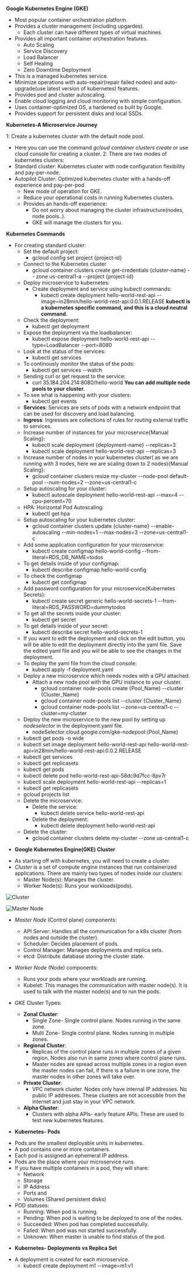 **Google Kubernetes Engine (GKE)**

- Most popular container orchestration platform.
- Provides a cluster management (including upgardes).
  - Each cluster can have different types of virtual machines.
- Provides all important container orchestration features.
  - Auto Scaling
  - Service Discovery
  - Load Balancer
  - Self Healing
  - Zero Downtime Deployment
- This is a managed kubernetes service.
- Minimize operations with auto-repair(repair failed nodes) and auto-upgrade(use latest version of kubernetes) features.
- Provides pod and cluster autoscaling.
- Enable cloud logging and cloud monitoring with simple configuration.
- Uses container-optimized OS, a hardened os built by Google.
- Provides support for persistent disks and local SSDs.

**Kubernetes-A Microservice Journey**

1: Create a kubernetes cluster with the default node pool.
- Here you can use the command *gcloud container clusters create* or use cloud console for creating a cluster.
2: There are two modes of kubernetes clusters:
- Standard cluster: Kubernetes cluster with node configuration flexibility and pay-per-node.
- Autopilot Cluster: Optimized kubernetes cluster with a hands-off experience and pay-per-pod.
  - New mode of operation for GKE.
  - Reduce your operational costs in running Kubernetes clusters.
  - Provides an hands-off experience:
    - Do not worry about managing the cluster infrastructure(nodes, node pools..).
    - GKE will manage the clusters for you.

**Kubernetes Commands**

- For creating standard cluster:
  * Set the default project:
    - gcloud config set project {project-id}
  * Connect to the Kubernetes cluster
    - gcloud container clusters create get-credentials {cluster-name} -- zone us-central1-a --project {project-id}
  * Deploy microservice to kubernetes:
    * Create deployment and service using kubectl commands:
      - kubectl create deployment hello-world-rest-api --image=in28min/hello-world-rest-api:0.0.1.RELEASE
**kubectl is a kubernetes specific command, and this is a cloud neutral command.**
  * Check the deployment:
    - kubectl get deployment
  * Expose the deployment via the loadbalancer:
    - kubectl expose deployment hello-world-rest-api --type=LoadBalancer --port=8080
  * Look at the status of the services:
    - kubectl get services
  * To continously monitor the status of the pods:
    - kubectl get services --watch
  * Sending curl or get request to the service:
    - curl 35.184.204.214:8080/hello-world
**You can add multiple node pools to your cluster.**
  * To see what is happening with your clusters:
    - kubectl get events
  * **Services**: Services are sets of pods with a network endpoint that can be used for discovery and load balancing.
  * **Ingress**: Ingresses are collections of rules for routing external traffic to services.
  * Increase number of instances for your microservice{Manual Scaling}:
    - kubectl scale deployment {deployment-name} --replicas=3
    - kubectl scale deployment hello-world-rest-api --replicas=3
  * Increase number of nodes in your kubernetes cluster( as we are running with 3 nodes, here we are scaling down to 2 nodes){Manual Scaling}:
    - gcloud container clusters resize my-cluster --node-pool default-pool --num-nodes=2 --zone=us-central1-c
  * Setup autoscaling for your cluster:
    - kubectl autoscale deployment hello-world-rest-api --max=4 --cpu-percent=70
  * HPA: Horizontal Pod Autoscaling:
    - kubectl get hpa
  * Setup autoscaling for your kubernetes cluster:
    - gcloud container clusters update {cluster-name} --enable-autoscaling --min-nodes=1 --max-nodes=3 --zone=us-central1-c
  * Add some application configuration for your microservice:
    - kubectl create configmap hello-world-config --from-literal=RDS_DB_NAME=todos
  * To get details inside of your configmap:
    - kubectl describe configmap hello-world-config
  * To check the configmap
    - kubectl get configmap
  * Add password configuration for your microservice{Kubernetes Secrets}:
    - kubectl create secret generic hello-world-secrets-1 --from-literal=RDS_PASSWORD=dummytodos
  * To get all the secrets inside your cluster:
    - kubectl get secret
  * To get details inside of your secret:
    - kubectl describe secret hello-world-secrets-1
  * If you want to edit the deployment and click on the edit button, you will be able to edit the deployment directly into the yaml file. Save the edited yaml file and you will be able to see the changes in the deployment.
  * To deploy the yaml file from the cloud console:
    - kubectl apply -f deployment.yaml
  * Deploy a new microservice which needs nodes with a GPU attached.
    * Attach a new node pool with the GPU instance to your cluster.
      - gcloud container node-pools create {Pool_Name} --cluster {Cluster_Name}
      - gcloud container node-pools list --cluster {Cluster_Name}
      - gcloud container node-pools list --zone=us-central1-c --cluster=my-cluster
  * Deploy the new microservice to the new pool by setting up *nodeselector* in the deployment.yaml file.
    - nodeSelector:cloud.google.com/gke-nodepool:{Pool_Name}
  - kubectl get pods -o wide
  - kubectl set image deployment hello-world-rest-api hello-world-rest-api=in28min/hello-world-rest-api:0.0.2.RELEASE
  - kubectl get services
  - kubectl get replicasets
  - kubectl get pods
  - kubectl delete pod hello-world-rest-api-58dc9d7fcc-8pv7r
  - kubectl scale deployment hello-world-rest-api --replicas=1
  - kubectl get replicasets
  - gcloud projects list
  * Delete the microservice:
    * Delete the service:  
      - kubectl delete service hello-world-rest-api
    * Delete the deployment:
      - kubectl delete deployment hello-world-rest-api
  * Delete the cluster:
    - gcloud container clusters delete my-cluster --zone us-central1-c


* **Google Kubernetes Engine(GKE) Cluster**

- As starting off with kubernetes, you will need to create a cluster.
- *Cluster* is a set of compute engine instances that run containerized applications. There are mainly two types of nodes inside our clusters:
  - Master Node(s): Manages the cluster.
  - Worker Node(s): Runs your workloads(pods).

![Cluster](https://www.suse.com/c/wp-content/uploads/2019/04/What-is-Cluster_-1024x309.jpg "What is cluster")

![Master Node](https://www.suse.com/c/wp-content/uploads/2019/04/What-is-Master-Node-in-K8s_-1024x611.jpg "Master Node in Kuberenetes")

- *Master Node* (Control plane) components:
  - API Server: Handles all the communication for a k8s cluster (from nodes and outside the cluster).
  - Scheduler: Decides placement of pods.
  - Control Manager: Manages deployments and replica sets.
  - etcd: Distribute database storing the cluster state.
- *Worker Node* (Node) components:
  - Runs your pods where your workloads are running.
  - Kubelet: This manages the communication with master node(s). It is used to talk with the master node(s) and to run the pods.

- GKE Cluster Types:
  - **Zonal Cluster**:
    - Single Zone- Single control plane. Nodes running in the same zone.
    - Multi Zone- Single control plane. Nodes running in multiple zones.
  - **Regional Cluster**:
    - Replicas of the control plane runs in multiple zones of a given region. Nodes also run in same zones where control plane runs.
    - Master nodes are spread across multiple zones in a region even the master nodes can fail, if there is a failure in one zone, the master nodes in other zones will take over.
  - **Private Cluster**:
    - VPC network cluster. Nodes only have internal IP addresses. No public IP addresses. These clusters are not accessible from the internet and just stay in your VPC network.
  - **Alpha Cluster**:
    - Clusters with alpha APIs- early feature APIs. These are used to test new kubernetes features.

* **Kubernetes- Pods**

- Pods are the smallest deployable units in kubernetes.
- A pod contains one or more containers.
- Each pod is assigned an ephemeral IP address.
- Pods are the place where your microservice runs.
- If you have multiple containers in a pod, they will share:
  - Network
  - Storage
  - IP Address
  - Ports and
  - Volumes (Shared persistent disks)
- POD statuses:
  - Running: When pod is running.
  - Pending: When pod is waiting to be deployed to one of the nodes.
  - Succeeded: When pod has completed successfully.
  - Failed: When pod was not started successfully.
  - Unknown: When master is unable to find status of the pod.

* **Kubernetes- Deployments vs Replica Set**

- A deployment is created for each microservice.
  - kubectl create deployment m1 --image=m1:v1